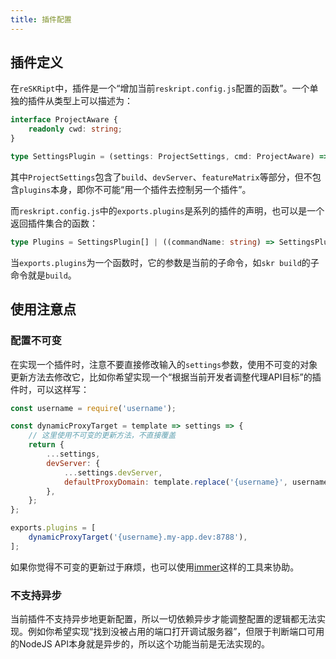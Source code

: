 ```yaml
---
title: 插件配置
---
```


## 插件定义

在`reSKRipt`中，插件是一个“增加当前`reskript.config.js`配置的函数”。一个单独的插件从类型上可以描述为：

```ts
interface ProjectAware {
    readonly cwd: string;
}

type SettingsPlugin = (settings: ProjectSettings, cmd: ProjectAware) => ProjectSettings;
```

其中`ProjectSettings`包含了`build`、`devServer`、`featureMatrix`等部分，但不包含`plugins`本身，即你不可能“用一个插件去控制另一个插件”。

而`reskript.config.js`中的`exports.plugins`是系列的插件的声明，也可以是一个返回插件集合的函数：

```ts
type Plugins = SettingsPlugin[] | ((commandName: string) => SettingsPlugin[]);
```

当`exports.plugins`为一个函数时，它的参数是当前的子命令，如`skr build`的子命令就是`build`。

## 使用注意点

### 配置不可变

在实现一个插件时，注意不要直接修改输入的`settings`参数，使用不可变的对象更新方法去修改它，比如你希望实现一个“根据当前开发者调整代理API目标”的插件时，可以这样写：

```js
const username = require('username');

const dynamicProxyTarget = template => settings => {
    // 这里使用不可变的更新方法，不直接覆盖
    return {
        ...settings,
        devServer: {
            ...settings.devServer,
            defaultProxyDomain: template.replace('{username}', username.sync()),
        },
    };
};

exports.plugins = [
    dynamicProxyTarget('{username}.my-app.dev:8788'),
];
```

如果你觉得不可变的更新过于麻烦，也可以使用[immer](https://github.com/immerjs/immer)这样的工具来协助。

### 不支持异步

当前插件不支持异步地更新配置，所以一切依赖异步才能调整配置的逻辑都无法实现。例如你希望实现“找到没被占用的端口打开调试服务器”，但限于判断端口可用的NodeJS API本身就是异步的，所以这个功能当前是无法实现的。
